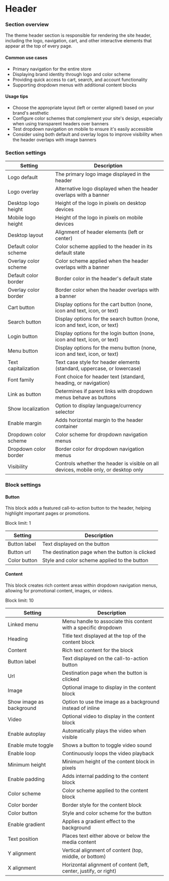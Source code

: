 # Header

### Section overview

The theme header section is responsible for rendering the site header, including the logo, navigation, cart, and other interactive elements that appear at the top of every page.

#### Common use cases

* Primary navigation for the entire store
* Displaying brand identity through logo and color scheme
* Providing quick access to cart, search, and account functionality
* Supporting dropdown menus with additional content blocks

#### Usage tips

* Choose the appropriate layout (left or center aligned) based on your brand's aesthetic
* Configure color schemes that complement your site's design, especially when using transparent headers over banners
* Test dropdown navigation on mobile to ensure it's easily accessible
* Consider using both default and overlay logos to improve visibility when the header overlaps with image banners

### Section settings

| Setting               | Description                                                                         |
| --------------------- | ----------------------------------------------------------------------------------- |
| Logo default          | The primary logo image displayed in the header                                      |
| Logo overlay          | Alternative logo displayed when the header overlaps with a banner                   |
| Desktop logo height   | Height of the logo in pixels on desktop devices                                     |
| Mobile logo height    | Height of the logo in pixels on mobile devices                                      |
| Desktop layout        | Alignment of header elements (left or center)                                       |
| Default color scheme  | Color scheme applied to the header in its default state                             |
| Overlay color scheme  | Color scheme applied when the header overlaps with a banner                         |
| Default color border  | Border color in the header's default state                                          |
| Overlay color border  | Border color when the header overlaps with a banner                                 |
| Cart button           | Display options for the cart button (none, icon and text, icon, or text)            |
| Search button         | Display options for the search button (none, icon and text, icon, or text)          |
| Login button          | Display options for the login button (none, icon and text, icon, or text)           |
| Menu button           | Display options for the menu button (none, icon and text, icon, or text)            |
| Text capitalization   | Text case style for header elements (standard, uppercase, or lowercase)             |
| Font family           | Font choice for header text (standard, heading, or navigation)                      |
| Link as button        | Determines if parent links with dropdown menus behave as buttons                    |
| Show localization     | Option to display language/currency selector                                        |
| Enable margin         | Adds horizontal margin to the header container                                      |
| Dropdown color scheme | Color scheme for dropdown navigation menus                                          |
| Dropdown color border | Border color for dropdown navigation menus                                          |
| Visibility            | Controls whether the header is visible on all devices, mobile only, or desktop only |

### Block settings

#### Button

This block adds a featured call-to-action button to the header, helping highlight important pages or promotions.

Block limit: 1

| Setting      | Description                                     |
| ------------ | ----------------------------------------------- |
| Button label | Text displayed on the button                    |
| Button url   | The destination page when the button is clicked |
| Color button | Style and color scheme applied to the button    |

#### Content

This block creates rich content areas within dropdown navigation menus, allowing for promotional content, images, or videos.

Block limit: 10

| Setting                  | Description                                                       |
| ------------------------ | ----------------------------------------------------------------- |
| Linked menu              | Menu handle to associate this content with a specific dropdown    |
| Heading                  | Title text displayed at the top of the content block              |
| Content                  | Rich text content for the block                                   |
| Button label             | Text displayed on the call-to-action button                       |
| Url                      | Destination page when the button is clicked                       |
| Image                    | Optional image to display in the content block                    |
| Show image as background | Option to use the image as a background instead of inline         |
| Video                    | Optional video to display in the content block                    |
| Enable autoplay          | Automatically plays the video when visible                        |
| Enable mute toggle       | Shows a button to toggle video sound                              |
| Enable loop              | Continuously loops the video playback                             |
| Minimum height           | Minimum height of the content block in pixels                     |
| Enable padding           | Adds internal padding to the content block                        |
| Color scheme             | Color scheme applied to the content block                         |
| Color border             | Border style for the content block                                |
| Color button             | Style and color scheme for the button                             |
| Enable gradient          | Applies a gradient effect to the background                       |
| Text position            | Places text either above or below the media content               |
| Y alignment              | Vertical alignment of content (top, middle, or bottom)            |
| X alignment              | Horizontal alignment of content (left, center, justify, or right) |

